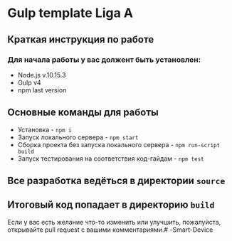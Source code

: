 # Gulp template Liga A
## Краткая инструкция по работе
### Для начала работы у вас должент быть установлен:
* Node.js v.10.15.3
* Gulp v4
* npm last version
## Основные команды для работы
* Установка - `npm i`
* Запуск локального сервера - `npm start`
* Сборка проекта без запуска локального сервера - `npm run-script build`
* Запуск тестирования на соответствия код-гайдам - `npm test`

## Все разработка ведёться в директории `source`
## Итоговый код попадает в директорию `build`

Если у вас есть желание что-то изменить или улучшить, пожалуйста, открывайте pull request с вашими комментариями.# -Smart-Device
